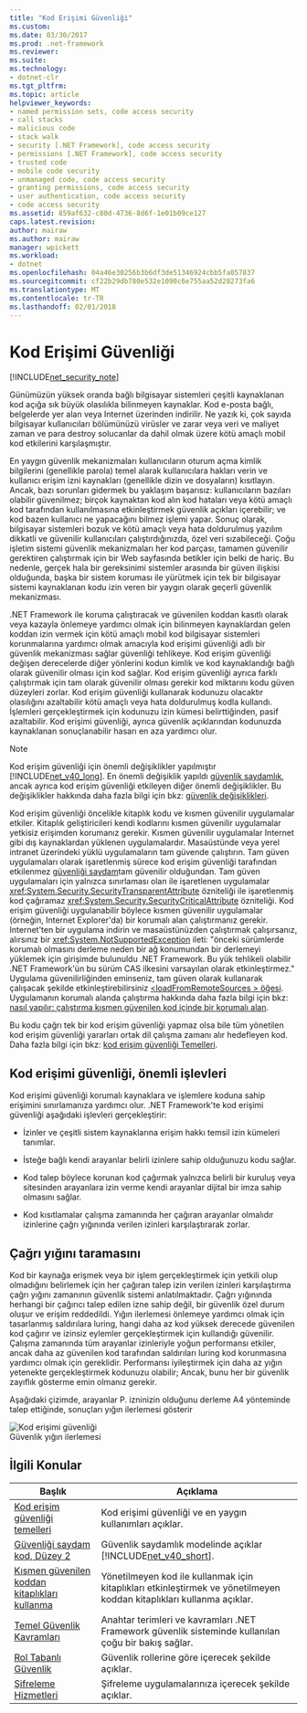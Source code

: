 ```yaml
---
title: "Kod Erişimi Güvenliği"
ms.custom: 
ms.date: 03/30/2017
ms.prod: .net-framework
ms.reviewer: 
ms.suite: 
ms.technology:
- dotnet-clr
ms.tgt_pltfrm: 
ms.topic: article
helpviewer_keywords:
- named permission sets, code access security
- call stacks
- malicious code
- stack walk
- security [.NET Framework], code access security
- permissions [.NET Framework], code access security
- trusted code
- mobile code security
- unmanaged code, code access security
- granting permissions, code access security
- user authentication, code access security
- code access security
ms.assetid: 859af632-c80d-4736-8d6f-1e01b09ce127
caps.latest.revision: 
author: mairaw
ms.author: mairaw
manager: wpickett
ms.workload:
- dotnet
ms.openlocfilehash: 04a46e30256b3b6df3de51346924cbb5fa057837
ms.sourcegitcommit: cf22b29db780e532e1090c6e755aa52d28273fa6
ms.translationtype: MT
ms.contentlocale: tr-TR
ms.lasthandoff: 02/01/2018
---
```

# <a name="code-access-security"></a>Kod Erişimi Güvenliği
[!INCLUDE[net_security_note](../../../includes/net-security-note-md.md)]  
  
 Günümüzün yüksek oranda bağlı bilgisayar sistemleri çeşitli kaynaklanan kod açığa sık büyük olasılıkla bilinmeyen kaynaklar. Kod e-posta bağlı, belgelerde yer alan veya Internet üzerinden indirilir. Ne yazık ki, çok sayıda bilgisayar kullanıcıları bölümünüzü virüsler ve zarar veya veri ve maliyet zaman ve para destroy solucanlar da dahil olmak üzere kötü amaçlı mobil kod etkilerini karşılaşmıştır.  
  
 En yaygın güvenlik mekanizmaları kullanıcıların oturum açma kimlik bilgilerini (genellikle parola) temel alarak kullanıcılara hakları verin ve kullanıcı erişim izni kaynakları (genellikle dizin ve dosyaların) kısıtlayın. Ancak, bazı sorunları gidermek bu yaklaşım başarısız: kullanıcıların bazıları olabilir güvenilmez; birçok kaynaktan kod alın kod hataları veya kötü amaçlı kod tarafından kullanılmasına etkinleştirmek güvenlik açıkları içerebilir; ve kod bazen kullanıcı ne yapacağını bilmez işlemi yapar. Sonuç olarak, bilgisayar sistemleri bozuk ve kötü amaçlı veya hata doldurulmuş yazılım dikkatli ve güvenilir kullanıcıları çalıştırdığınızda, özel veri sızabileceği. Çoğu işletim sistemi güvenlik mekanizmaları her kod parçası, tamamen güvenilir gerektiren çalıştırmak için bir Web sayfasında betikler için belki de hariç. Bu nedenle, gerçek hala bir gereksinimi sistemler arasında bir güven ilişkisi olduğunda, başka bir sistem koruması ile yürütmek için tek bir bilgisayar sistemi kaynaklanan kodu izin veren bir yaygın olarak geçerli güvenlik mekanizması.  
  
 .NET Framework ile koruma çalıştıracak ve güvenilen koddan kasıtlı olarak veya kazayla önlemeye yardımcı olmak için bilinmeyen kaynaklardan gelen koddan izin vermek için kötü amaçlı mobil kod bilgisayar sistemleri korunmalarına yardımcı olmak amacıyla kod erişimi güvenliği adlı bir güvenlik mekanizması sağlar güvenliği tehlikeye. Kod erişim güvenliği değişen derecelerde diğer yönlerini kodun kimlik ve kod kaynaklandığı bağlı olarak güvenilir olması için kod sağlar. Kod erişim güvenliği ayrıca farklı çalıştırmak için tam olarak güvenilir olması gerekir kod miktarını kodu güven düzeyleri zorlar. Kod erişim güvenliği kullanarak kodunuzu olacaktır olasılığını azaltabilir kötü amaçlı veya hata doldurulmuş kodla kullandı. İşlemleri gerçekleştirmek için kodunuzu izin kümesi belirttiğinden, pasif azaltabilir. Kod erişimi güvenliği, ayrıca güvenlik açıklarından kodunuzda kaynaklanan sonuçlanabilir hasarı en aza yardımcı olur.  
  
> [!NOTE]
>  Kod erişim güvenliği için önemli değişiklikler yapılmıştır [!INCLUDE[net_v40_long](../../../includes/net-v40-long-md.md)]. En önemli değişiklik yapıldı [güvenlik saydamlık](../../../docs/framework/misc/security-transparent-code.md), ancak ayrıca kod erişim güvenliği etkileyen diğer önemli değişiklikler. Bu değişiklikler hakkında daha fazla bilgi için bkz: [güvenlik değişiklikleri](../../../docs/framework/security/security-changes.md).  
  
 Kod erişim güvenliği öncelikle kitaplık kodu ve kısmen güvenilir uygulamalar etkiler. Kitaplık geliştiricileri kendi kodlarını kısmen güvenilir uygulamalar yetkisiz erişimden korumanız gerekir. Kısmen güvenilir uygulamalar Internet gibi dış kaynaklardan yüklenen uygulamalardır. Masaüstünde veya yerel intranet üzerindeki yüklü uygulamaların tam güvende çalıştırın. Tam güven uygulamaları olarak işaretlenmiş sürece kod erişim güvenliği tarafından etkilenmez [güvenliği saydam](../../../docs/framework/misc/security-transparent-code.md)tam güvenilir olduğundan. Tam güven uygulamaları için yalnızca sınırlaması olan ile işaretlenen uygulamalar <xref:System.Security.SecurityTransparentAttribute> özniteliği ile işaretlenmiş kod çağıramaz <xref:System.Security.SecurityCriticalAttribute> özniteliği. Kod erişim güvenliği uygulanabilir böylece kısmen güvenilir uygulamalar (örneğin, Internet Explorer'da) bir korumalı alan çalıştırmanız gerekir. Internet'ten bir uygulama indirin ve masaüstünüzden çalıştırmak çalışırsanız, alırsınız bir <xref:System.NotSupportedException> ileti: "önceki sürümlerde korumalı olmasını derleme neden bir ağ konumundan bir derlemeyi yüklemek için girişimde bulunuldu .NET Framework. Bu yük tehlikeli olabilir .NET Framework'ün bu sürüm CAS ilkesini varsayılan olarak etkinleştirmez." Uygulama güvenilirliğinden eminseniz, tam güven olarak kullanarak çalışacak şekilde etkinleştirebilirsiniz [ \<loadFromRemoteSources > öğesi](../../../docs/framework/configure-apps/file-schema/runtime/loadfromremotesources-element.md). Uygulamanın korumalı alanda çalıştırma hakkında daha fazla bilgi için bkz: [nasıl yapılır: çalıştırma kısmen güvenilen kod içinde bir korumalı alan](../../../docs/framework/misc/how-to-run-partially-trusted-code-in-a-sandbox.md).  
  
 Bu kodu çağrı tek bir kod erişim güvenliği yapmaz olsa bile tüm yönetilen kod erişim güvenliği yararları ortak dil çalışma zamanı alır hedefleyen kod. Daha fazla bilgi için bkz: [kod erişim güvenliği Temelleri](../../../docs/framework/misc/code-access-security-basics.md).  
  
<a name="key_functions"></a>   
## <a name="key-functions-of-code-access-security"></a>Kod erişimi güvenliği, önemli işlevleri  
 Kod erişimi güvenliği korumalı kaynaklara ve işlemlere koduna sahip erişimini sınırlamanıza yardımcı olur. .NET Framework'te kod erişimi güvenliği aşağıdaki işlevleri gerçekleştirir:  
  
-   İzinler ve çeşitli sistem kaynaklarına erişim hakkı temsil izin kümeleri tanımlar.  
  
-   İsteğe bağlı kendi arayanlar belirli izinlere sahip olduğunuzu kodu sağlar.  
  
-   Kod talep böylece korunan kod çağırmak yalnızca belirli bir kuruluş veya sitesinden arayanlara izin verme kendi arayanlar dijital bir imza sahip olmasını sağlar.  
  
-   Kod kısıtlamalar çalışma zamanında her çağıran arayanlar olmalıdır izinlerine çağrı yığınında verilen izinleri karşılaştırarak zorlar.  
  
<a name="walking_the_call_stack"></a>   
## <a name="walking-the-call-stack"></a>Çağrı yığını taramasını  
 Kod bir kaynağa erişmek veya bir işlem gerçekleştirmek için yetkili olup olmadığını belirlemek için her çağıran talep izin verilen izinleri karşılaştırma çağrı yığını zamanının güvenlik sistemi anlatılmaktadır. Çağrı yığınında herhangi bir çağırıcı talep edilen izne sahip değil, bir güvenlik özel durum oluşur ve erişim reddedildi. Yığın ilerlemesi önlemeye yardımcı olmak için tasarlanmış saldırılara luring, hangi daha az kod yüksek derecede güvenilen kod çağırır ve izinsiz eylemler gerçekleştirmek için kullandığı güvenilir. Çalışma zamanında tüm arayanlar izinleriyle yoğun performansı etkiler, ancak daha az güvenilen kod tarafından saldırıları luring kod korunmasına yardımcı olmak için gereklidir. Performansı iyileştirmek için daha az yığın yetenekte gerçekleştirmek kodunuzu olabilir; Ancak, bunu her bir güvenlik zayıflık gösterme emin olmanız gerekir.  
  
 Aşağıdaki çizimde, arayanlar P. izninizin olduğunu derleme A4 yönteminde talep ettiğinde, sonuçları yığın ilerlemesi gösterir  
  
 ![Kod erişimi güvenliği](../../../docs/framework/misc/media/slide-10a.gif "slide_10a")  
Güvenlik yığın ilerlemesi  
  
<a name="related_topics"></a>   
## <a name="related-topics"></a>İlgili Konular  
  
|Başlık|Açıklama|  
|-----------|-----------------|  
|[Kod erişim güvenliği temelleri](../../../docs/framework/misc/code-access-security-basics.md)|Kod erişimi güvenliği ve en yaygın kullanımları açıklar.|  
|[Güvenliği saydam kod, Düzey 2](../../../docs/framework/misc/security-transparent-code-level-2.md)|Güvenlik saydamlık modelinde açıklar [!INCLUDE[net_v40_short](../../../includes/net-v40-short-md.md)].|  
|[Kısmen güvenilen koddan kitaplıkları kullanma](../../../docs/framework/misc/using-libraries-from-partially-trusted-code.md)|Yönetilmeyen kod ile kullanmak için kitaplıkları etkinleştirmek ve yönetilmeyen koddan kitaplıkları kullanma açıklar.|  
|[Temel Güvenlik Kavramları](../../../docs/standard/security/key-security-concepts.md)|Anahtar terimleri ve kavramları .NET Framework güvenlik sisteminde kullanılan çoğu bir bakış sağlar.|  
|[Rol Tabanlı Güvenlik](../../../docs/standard/security/role-based-security.md)|Güvenlik rollerine göre içerecek şekilde açıklar.|  
|[Şifreleme Hizmetleri](../../../docs/standard/security/cryptographic-services.md)|Şifreleme uygulamalarınıza içerecek şekilde açıklar.|
